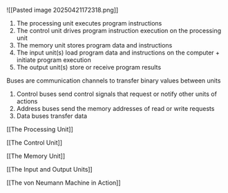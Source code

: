![[Pasted image 20250421172318.png]]

1. The processing unit executes program instructions
2. The control unit drives program instruction execution on the processing unit
3. The memory unit stores program data and instructions
4. The input unit(s) load program data and instructions on the computer + initiate program execution
5. The output unit(s) store or receive program results


Buses are communication channels to transfer binary values between units

1. Control buses send control signals that request or notify other units of actions
2. Address buses send the memory addresses of read or write requests
3. Data buses transfer data

 [[The Processing Unit]]

[[The Control Unit]]

[[The Memory Unit]]

[[The Input and Output Units]]

[[The von Neumann Machine in Action]]
